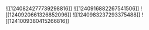 ![[1240824277739298816]]
![[1240916882267541506]]
![[1240920661326852096]]
![[1240983237293375488]]
![[1241009380415266816]]

